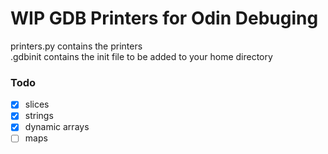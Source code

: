 # WIP GDB Printers for Odin Debuging
printers.py contains the printers \
.gdbinit contains the init file to be added to your home directory
### Todo
- [x] slices
- [x] strings
- [x] dynamic arrays
- [ ] maps
